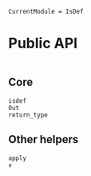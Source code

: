 ```@meta
CurrentModule = IsDef
```

# Public API

```@index
```

## Core
```@docs
isdef
Out
return_type
```

## Other helpers
```@docs
apply
∨
```
